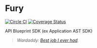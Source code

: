 # Fury

[![Circle CI](https://circleci.com/gh/apiaryio/fury.svg?style=svg&circle-token=0eb5e9857fd6f82a0c5f52424a28ef35587293b0)](https://circleci.com/gh/apiaryio/fury)
[![Coverage Status](https://coveralls.io/repos/apiaryio/fury/badge.svg?branch=master)](https://coveralls.io/r/apiaryio/fury?branch=master)

API Blueprint SDK (ex Application AST SDK)

> _Wardaddy: [Best job I ever had](http://www.imdb.com/title/tt2713180/quotes?item=qt2267083)._
